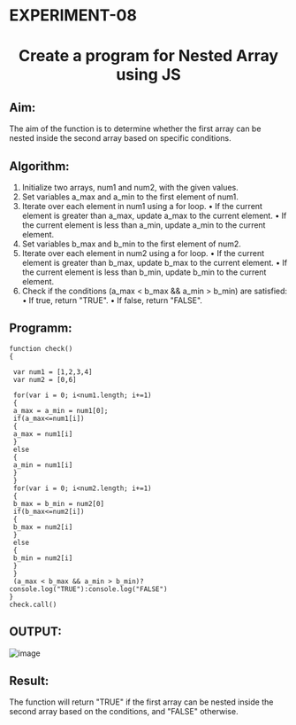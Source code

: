 # EXPERIMENT-08
# <p align="center"> Create a program for Nested Array using JS </P> 
## Aim: 
The aim of the function is to determine whether the first array can be nested inside the 
second array based on specific conditions.
## Algorithm:
1. Initialize two arrays, num1 and num2, with the given values.
2. Set variables a_max and a_min to the first element of num1.
3. Iterate over each element in num1 using a for loop.
• If the current element is greater than a_max, update a_max to the current 
element.
• If the current element is less than a_min, update a_min to the current 
element.
4. Set variables b_max and b_min to the first element of num2.
5. Iterate over each element in num2 using a for loop.
• If the current element is greater than b_max, update b_max to the current 
element.
• If the current element is less than b_min, update b_min to the current 
element.
6. Check if the conditions (a_max < b_max && a_min > b_min) are satisfied:
• If true, return "TRUE".
• If false, return "FALSE".

## Programm:
```
function check()
{
 
 var num1 = [1,2,3,4]
 var num2 = [0,6] 
 
 for(var i = 0; i<num1.length; i+=1)
 {
 a_max = a_min = num1[0];
 if(a_max<=num1[i])
 {
 a_max = num1[i]
 }
 else
 {
 a_min = num1[i]
 }
 }
 for(var i = 0; i<num2.length; i+=1)
 {
 b_max = b_min = num2[0]
 if(b_max<=num2[i])
 {
 b_max = num2[i]
 }
 else
 {
 b_min = num2[i]
 }
 }
 (a_max < b_max && a_min > b_min)?console.log("TRUE"):console.log("FALSE")
}
check.call()
```

## OUTPUT:

![image](https://github.com/Sugan2002/Task-1-21-03-2023-Functions-JS/assets/77089743/a8634240-a9be-4c2d-ab01-90f53a3ebdb2)

## Result:
The function will return "TRUE" if the first array can be nested inside the second array based 
on the conditions, and "FALSE" otherwise.
